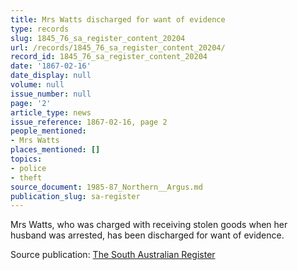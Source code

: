 ```yaml
---
title: Mrs Watts discharged for want of evidence
type: records
slug: 1845_76_sa_register_content_20204
url: /records/1845_76_sa_register_content_20204/
record_id: 1845_76_sa_register_content_20204
date: '1867-02-16'
date_display: null
volume: null
issue_number: null
page: '2'
article_type: news
issue_reference: 1867-02-16, page 2
people_mentioned:
- Mrs Watts
places_mentioned: []
topics:
- police
- theft
source_document: 1985-87_Northern__Argus.md
publication_slug: sa-register
---
```


Mrs Watts, who was charged with receiving stolen goods when her husband was arrested, has been discharged for want of evidence.

Source publication: [The South Australian Register](/publications/sa-register/)
